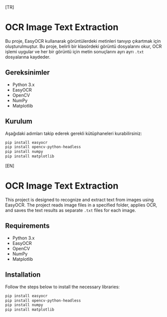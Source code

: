 [TR]

# OCR Image Text Extraction

Bu proje, EasyOCR kullanarak görüntülerdeki metinleri tanıyıp çıkartmak için oluşturulmuştur. Bu proje, belirli bir klasördeki görüntü dosyalarını okur, OCR işlemi uygular ve her bir görüntü için metin sonuçlarını ayrı ayrı `.txt` dosyalarına kaydeder.

## Gereksinimler

- Python 3.x
- EasyOCR
- OpenCV
- NumPy
- Matplotlib

## Kurulum

Aşağıdaki adımları takip ederek gerekli kütüphaneleri kurabilirsiniz:

```bash
pip install easyocr
pip install opencv-python-headless
pip install numpy
pip install matplotlib
```

[EN]

# OCR Image Text Extraction

This project is designed to recognize and extract text from images using EasyOCR. The project reads image files in a specified folder, applies OCR, and saves the text results as separate `.txt` files for each image.

## Requirements

- Python 3.x
- EasyOCR
- OpenCV
- NumPy
- Matplotlib

## Installation

Follow the steps below to install the necessary libraries:

```bash
pip install easyocr
pip install opencv-python-headless
pip install numpy
pip install matplotlib


